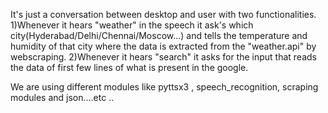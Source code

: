 It's just a conversation between desktop and user with two functionalities.
1)Whenever it hears "weather" in the speech it ask's which city(Hyderabad/Delhi/Chennai/Moscow...) and tells the temperature and humidity of that city where the data is extracted from the "weather.api" by webscraping.
2)Whenever it hears "search" it asks for the input that reads the data of first few lines of what is present in the google.

We are using different modules like pyttsx3 , speech_recognition, scraping modules and json....etc ..


